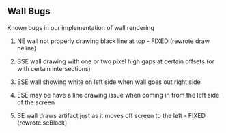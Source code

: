 ## Wall Bugs

Known bugs in our implementation of wall rendering

1. NE wall not properly drawing black line at top - FIXED (rewrote draw neline)

2. SSE wall drawing with one or two pixel high gaps at certain offsets (or with certain intersections)

3. ESE wall showing white on left side when wall goes out right side

4. ESE may be have a line drawing issue when coming in from the left side of the screen

5. SE wall draws artifact just as it moves off screen to the left - FIXED (rewrote seBlack)
